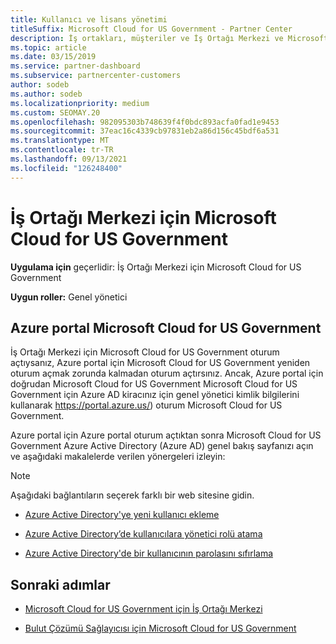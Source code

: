 ```yaml
---
title: Kullanıcı ve lisans yönetimi
titleSuffix: Microsoft Cloud for US Government - Partner Center
description: İş ortakları, müşteriler ve İş Ortağı Merkezi ve Microsoft Cloud for US Government parola sıfırlamaları için nasıl ve nerede yöneteceklerini öğrenin.
ms.topic: article
ms.date: 03/15/2019
ms.service: partner-dashboard
ms.subservice: partnercenter-customers
author: sodeb
ms.author: sodeb
ms.localizationpriority: medium
ms.custom: SEOMAY.20
ms.openlocfilehash: 982095303b748639f4f0bdc893acfa0fad1e9453
ms.sourcegitcommit: 37eac16c4339cb97831eb2a86d156c45bdf6a531
ms.translationtype: MT
ms.contentlocale: tr-TR
ms.lasthandoff: 09/13/2021
ms.locfileid: "126248400"
---
```

# <a name="user-and-license-management-in-partner-center-for-microsoft-cloud-for-us-government"></a>İş Ortağı Merkezi için Microsoft Cloud for US Government

**Uygulama için** geçerlidir: İş Ortağı Merkezi için Microsoft Cloud for US Government

**Uygun roller:** Genel yönetici

## <a name="how-to-manage-users-in-the-azure-portal-for-microsoft-cloud-for-us-government"></a>Azure portal Microsoft Cloud for US Government

İş Ortağı Merkezi için Microsoft Cloud for US Government oturum açtıysanız, Azure portal için Microsoft Cloud for US Government yeniden oturum açmak zorunda kalmadan oturum açtırsınız. Ancak, Azure portal için doğrudan Microsoft Cloud for US Government Microsoft Cloud for US Government için Azure AD kiracınız için genel yönetici kimlik bilgilerini kullanarak https://portal.azure.us/) oturum Microsoft Cloud for US Government.

Azure portal için Azure portal oturum açtıktan sonra Microsoft Cloud for US Government Azure Active Directory (Azure AD) genel bakış sayfanızı açın ve aşağıdaki makalelerde verilen yönergeleri izleyin:

> [!NOTE]  
> Aşağıdaki bağlantıların seçerek farklı bir web sitesine gidin. 

- [Azure Active Directory'ye yeni kullanıcı ekleme](/azure/active-directory/active-directory-users-create-azure-portal)

- [Azure Active Directory’de kullanıcılara yönetici rolü atama](/azure/active-directory/active-directory-users-assign-role-azure-portal)

- [Azure Active Directory'de bir kullanıcının parolasını sıfırlama](/azure/active-directory/active-directory-users-reset-password-azure-portal)

## <a name="next-steps"></a>Sonraki adımlar

- [Microsoft Cloud for US Government için İş Ortağı Merkezi](partner-center-for-microsoft-us-govt-cloud.md)

- [Bulut Çözümü Sağlayıcısı için Microsoft Cloud for US Government](enroll-in-csp-for-microsoft-us-govt-cloud.md)